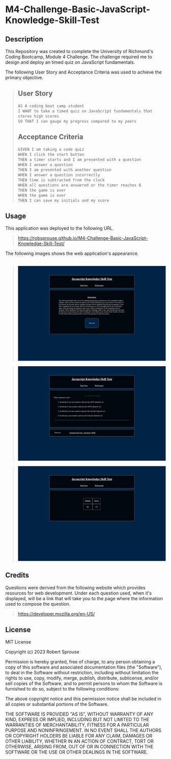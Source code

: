 # M4-Challenge-Basic-JavaScript-Knowledge-Skill-Test

## Description

This Repository was created to complete the University of Richmond's Coding Bootcamp, Module 4 Challenge. The challenge required me to design and deploy an timed quiz on JavaScript fundamentals.

The following User Story and Acceptance Criteria was used to achieve the primary objective.

>## User Story
>
>```
>AS A coding boot camp student
>I WANT to take a timed quiz on JavaScript fundamentals that stores high scores
>SO THAT I can gauge my progress compared to my peers
>```
>
>## Acceptance Criteria
>
>```
>GIVEN I am taking a code quiz
>WHEN I click the start button
>THEN a timer starts and I am presented with a question
>WHEN I answer a question
>THEN I am presented with another question
>WHEN I answer a question incorrectly
>THEN time is subtracted from the clock
>WHEN all questions are answered or the timer reaches 0
>THEN the game is over
>WHEN the game is over
>THEN I can save my initials and my score
>```

## Usage

This application was deployed to the following URL.

>https://robsprouse.github.io/M4-Challenge-Basic-JavaScript-Knowledge-Skill-Test/


The following images shows the web application's appearance. 
<br></br>

><img src="./assets/images/M4-Challenge-Basic-JavaScript-Knowledge-Skill-Test_index.png">

><img src="assets/images/M4-Challenge-Basic-JavaScript-Knowledge-Skill-Test_questions.png">

><img src="assets/images/M4-Challenge-Basic-JavaScript-Knowledge-Skill-Test_highscores.png">

## Credits

Questions were derived from the following website which provides resources for web development. Under each question used, when it's displayed, will be a link that will take you to the page where the information used to compose the question. 

>https://developer.mozilla.org/en-US/

## License

MIT License

Copyright (c) 2023 Robert Sprouse

Permission is hereby granted, free of charge, to any person obtaining a copy
of this software and associated documentation files (the "Software"), to deal
in the Software without restriction, including without limitation the rights
to use, copy, modify, merge, publish, distribute, sublicense, and/or sell
copies of the Software, and to permit persons to whom the Software is
furnished to do so, subject to the following conditions:

The above copyright notice and this permission notice shall be included in all
copies or substantial portions of the Software.

THE SOFTWARE IS PROVIDED "AS IS", WITHOUT WARRANTY OF ANY KIND, EXPRESS OR
IMPLIED, INCLUDING BUT NOT LIMITED TO THE WARRANTIES OF MERCHANTABILITY,
FITNESS FOR A PARTICULAR PURPOSE AND NONINFRINGEMENT. IN NO EVENT SHALL THE
AUTHORS OR COPYRIGHT HOLDERS BE LIABLE FOR ANY CLAIM, DAMAGES OR OTHER
LIABILITY, WHETHER IN AN ACTION OF CONTRACT, TORT OR OTHERWISE, ARISING FROM,
OUT OF OR IN CONNECTION WITH THE SOFTWARE OR THE USE OR OTHER DEALINGS IN THE
SOFTWARE.
